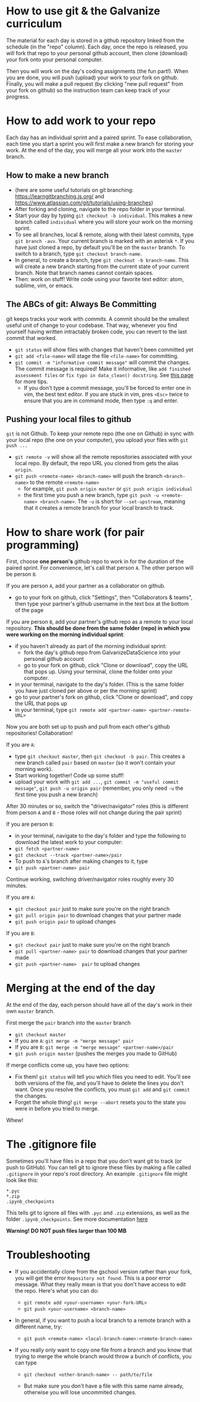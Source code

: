 # How to use git & the Galvanize curriculum
The material for each day is stored in a github repository linked from the schedule (in the "repo" column). Each day, once the repo is released, you will fork that repo to your personal github account, then clone (download) your fork onto your personal computer.

Then you will work on the day's coding assignments (the fun part!). When you are done, you will push (upload) your work to your fork on github. Finally, you will make a pull request (by clicking "new pull request" from your fork on github) so the instruction team can keep track of your progress.

# How to add work to your repo
Each day has an individual sprint and a paired sprint. To ease collaboration, each time you start a sprint you will first make a new branch for storing your work. At the end of the day, you will merge all your work into the `master` branch.

## How to make a new branch
- (here are some useful tutorials on git branching: https://learngitbranching.js.org/ and https://www.atlassian.com/git/tutorials/using-branches)
- After forking and cloning, navigate to the repo folder in your terminal.
- Start your day by typing `git checkout -b individual`. This makes a new branch called `individual` where you will store your work on the morning sprint.
- To see all branches, local & remote, along with their latest commits, type `git branch -avv`. Your current branch is marked with an asterisk `*`. If you have just cloned a repo, by default you'll be on the `master` branch. To switch to a branch, type `git checkout branch-name`.
- In general, to create a branch, type `git checkout -b branch-name`. This will create a new branch starting from the current state of your current branch. Note that branch names cannot contain spaces.
- Then: work on stuff! Write code using your favorite text editor: atom, sublime, vim, or emacs.

## The ABCs of git: Always Be Committing
git keeps tracks your work with _commits_. A commit should be the smallest useful unit of change to your codebase. That way, whenever you find yourself having written intractably broken code, you can revert to the last commit that worked.
- `git status` will show files with changes that haven't been committed yet
- `git add <file-name>` will stage the file `<file-name>` for committing.
- `git commit -m "informative commit message"` will commit the changes. The commit message is required! Make it informative, like `add finished assessment files` or `fix typo in data_clean() docstring`. See [this page](https://chris.beams.io/posts/git-commit/#imperative) for more tips.
  - If you don't type a commit message, you'll be forced to enter one in vim, the best text editor. If you are stuck in vim, pres `<Esc>` twice to ensure that you are in command mode, then type `:q` and enter.

## Pushing your local files to github
`git` is not Github. To keep your remote repo (the one on Github) in sync with your local repo (the one on your computer), you upload your files with `git push ...`
- `git remote -v` will show all the remote repositories associated with your local repo. By default, the repo URL you cloned from gets the alias `origin`.
- `git push <remote-name> <branch-name>` will push the branch `<branch-name>` to the remote `<remote-name>`
  - for example, `git push origin master` or `git push origin individual`
  - the first time you push a new branch, type `git push -u <remote-name> <branch-name>`. The `-u` is short for `--set-upstream`, meaning that it creates a remote branch for your local branch to track.

# How to share work (for pair programming)
First, choose **one person's** github repo to work in for the duration of the paired sprint. For convenience, let's call that person `A`.
The other person will be person `B`.

If you are person `A`, add your partner as a collaborator on github.
- go to your fork on github, click "Settings", then "Collaborators & teams", then type your partner's github username in the text box at the bottom of the page

If you are person `B`, add your partner's github repo as a remote to your local repository. **This should be done from the same folder (repo) in which you were working on the morning individual sprint**:
- if you haven't already as part of the morning individual sprint:
   - fork the day's github repo from GalvanizeDataScience into your personal github account
   - go to your fork on github, click "Clone or download", copy the URL that pops up. Using your terminal, clone the folder onto your computer.
- in your terminal, navigate to the day's folder. (This is the same folder you have just cloned per above or per the morning sprint)
- go to your partner's fork on github, click "Clone or download", and copy the URL that pops up
- in your terminal, type `git remote add <partner-name> <partner-remote-URL>`

Now you are both set up to push and pull from each other's github repositories! Collaboration!

If you are `A`:
- type `git checkout master`, then `git checkout -b pair`. This creates a new branch called `pair` based on `master` (so it won't contain your morning work).
- Start working together! Code up some stuff!
 - upload your work with `git add ...`, `git commit -m "useful commit message"`, `git push -u origin pair` (remember, you only need `-u` the first time you push a new branch)

After 30 minutes or so, switch the "driver/navigator" roles (this is different from person `A` and `B` - those roles will not change during the pair sprint)

If you are person `B`:
- in your terminal, navigate to the day's folder and type the following to download the latest work to your computer:
 - `git fetch <partner-name>`
 - `git checkout --track <partner-name>/pair`
- To push to `A`'s branch after making changes to it, type
 - `git push <partner-name> pair`

Continue working, switching driver/navigator roles roughly every 30 minutes.

If you are `A`:
- `git checkout pair` just to make sure you're on the right branch
- `git pull origin pair` to download changes that your partner made
- `git push origin pair` to upload changes

If you are `B`:
- `git checkout pair` just to make sure you're on the right branch
- `git pull <partner-name> pair` to download changes that your partner made
- `git push <partner-name>  pair` to upload changes

# Merging at the end of the day
At the end of the day, each person should have all of the day's work in their own `master` branch.

First merge the `pair` branch into the `master` branch
- `git checkout master`
- If you are `A`: `git merge -m "merge message" pair`
- If you are `B`: `git merge -m "merge message" <partner-name>/pair`
- `git push origin master` (pushes the merges you made to GitHub)

If merge conflicts come up, you have two options:
- Fix them! `git status` will tell you which files you need to edit. You'll see both versions of the file, and you'll have to delete the lines you don't want. Once you resolve the conflicts, you must `git add` and `git commit` the changes.
- Forget the whole thing! `git merge --abort` resets you to the state you were in before you tried to merge.

Whew!

# The .gitignore file
Sometimes you'll have files in a repo that you don't want git to track (or push to GitHub). You can tell git to ignore these files by making a file called `.gitignore` in your repo's root directory. An example `.gitignore` file might look like this:
```
*.pyc
*.zip
.ipynb_checkpoints
```
This tells git to ignore all files with `.pyc` and `.zip` extensions, as well as the folder `.ipynb_checkpoints`. See more documentation [here](https://git-scm.com/docs/gitignore)

**Warning! DO NOT push files larger than 100 MB**

# Troubleshooting

- If you accidentally clone from the gschool version rather than your fork, you will get the error `Repository not found`. This is a poor error message. What they really mean is that you don't have access to edit the repo. Here's what you can do:
  - `git remote add <your-username> <your-fork-URL>`
  - `git push <your-username> <branch-name>`

- In general, if you want to push a local branch to a remote branch with a different name, try:
  - `git push <remote-name> <local-branch-name>:<remote-branch-name>`

- If you really only want to copy one file from a branch and you know that trying to merge the whole branch would throw a bunch of conflicts, you can type
  - `git checkout <other-branch-name> -- path/to/file`

  - But make sure you don't have a file with this same name already, otherwise you will lose uncommited changes.
